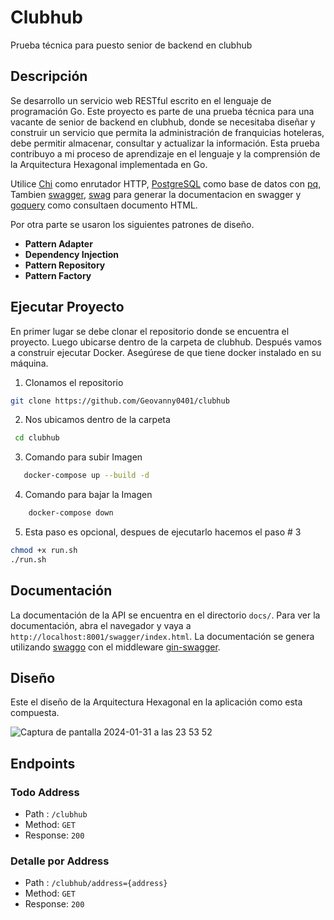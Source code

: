 # Clubhub
Prueba técnica para puesto senior de backend en clubhub

## Descripción
Se desarrollo un servicio web RESTful escrito en el lenguaje de programación Go. Este proyecto es parte de una prueba técnica para una vacante de senior de backend en clubhub, donde se necesitaba diseñar y construir un servicio que permita la administración de franquicias hoteleras, debe permitir almacenar, consultar y actualizar la información. Esta prueba contribuyo a mi proceso de aprendizaje en el lenguaje y la comprensión de la Arquitectura Hexagonal implementada en Go.

Utilice [Chi](https://github.com/go-chi/chi) como enrutador HTTP, [PostgreSQL](https://www.postgresql.org/) como base de datos con [pq](https://github.com/lib/pq), Tambien [swagger](https://github.com/swaggo/http-swagger), [swag](https://github.com/swaggo/swag) para generar la documentacion en swagger y [goquery](github.com/PuerkitoBio/goquery) como consultaen documento HTML.

Por otra parte se usaron los siguientes patrones de diseño.
  - **Pattern Adapter**
  - **Dependency Injection**
  - **Pattern Repository**
  - **Pattern Factory**

## Ejecutar Proyecto
En primer lugar se debe clonar el repositorio donde se encuentra el proyecto. Luego ubicarse dentro de la carpeta de clubhub. Después vamos a construir ejecutar Docker. Asegúrese de que tiene docker instalado en su máquina. 


1) Clonamos el repositorio
```bash
git clone https://github.com/Geovanny0401/clubhub
```

2) Nos ubicamos dentro de la carpeta
```bash
 cd clubhub
```

3) Comando para subir Imagen
```bash
   docker-compose up --build -d
```

4) Comando para bajar la Imagen
```bash
    docker-compose down
```

5) Esta paso es opcional, despues de ejecutarlo hacemos el paso # 3 
```bash
chmod +x run.sh
./run.sh
```
## Documentación

La documentación de la API se encuentra en el directorio `docs/`. Para ver la documentación, abra el navegador y vaya a `http://localhost:8001/swagger/index.html`. La documentación se genera utilizando [swaggo](https://github.com/swaggo/swag/) con el middleware [gin-swagger](https://github.com/swaggo/gin-swagger/).

## Diseño
Este el diseño de la Arquitectura Hexagonal en la aplicación como esta compuesta.

![Captura de pantalla 2024-01-31 a las 23 53 52](https://github.com/Geovanny0401/clubhub/assets/10421376/8da6dca2-116d-4918-aec4-4512c69420f0)

## Endpoints

### Todo Address
- Path : `/clubhub`
- Method: `GET`
- Response: `200`
  
### Detalle por Address
- Path : `/clubhub/address={address}`
- Method: `GET`
- Response: `200`



